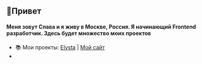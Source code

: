 ## 👋Привет
#### Меня зовут **Слава** и я живу в Москве, Россия. Я начинающий Frontend разработчик. Здесь будет множество моих проектов



* 📚 Мои проекты: [Elysta](https://elystabot.ml) | [Мой сайт](https://flyare.ml) 
* 

